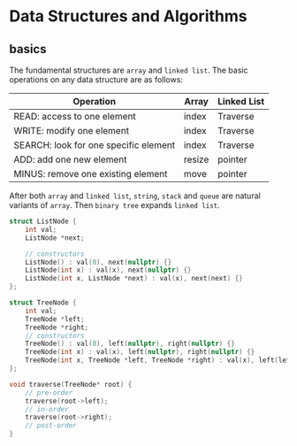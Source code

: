 # Data Structures and Algorithms

## basics

The fundamental structures are ```array``` and ```linked list```. The basic operations on any data structure are as follows: 
 
| Operation | Array | Linked List |
| -- | ----- | ----------- |
| READ: access to one element | index | Traverse |
| WRITE: modify one element | index | Traverse |
| SEARCH: look for one specific element | index | Traverse |
| ADD: add one new element | resize | pointer |
| MINUS: remove one existing element | move | pointer |

After both ```array``` and ```linked list```, ```string```, ```stack``` and ```queue``` are natural variants of ```array```. Then ```binary tree``` expands ```linked list```. 

```C++
struct ListNode {
    int val;
    ListNode *next;

    // constructors
    ListNode() : val(0), next(nullptr) {}
    ListNode(int x) : val(x), next(nullptr) {}
    ListNode(int x, ListNode *next) : val(x), next(next) {}
};

struct TreeNode {
    int val;
    TreeNode *left;
    TreeNode *right;
    // constructors
    TreeNode() : val(0), left(nullptr), right(nullptr) {}
    TreeNode(int x) : val(x), left(nullptr), right(nullptr) {}
    TreeNode(int x, TreeNode *left, TreeNode *right) : val(x), left(left), right(right) {}
};

void traverse(TreeNode* root) {
    // pre-order
    traverse(root->left);
    // in-order
    traverse(root->right);
    // post-order
}
```

